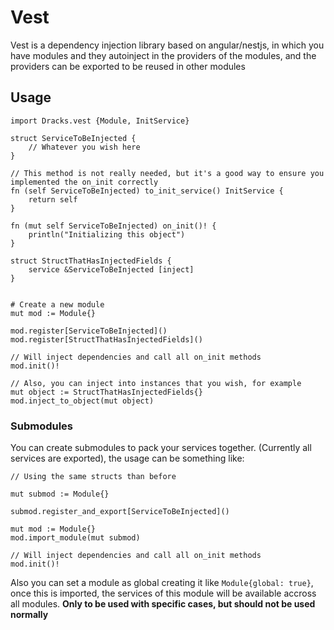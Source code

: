 # Vest
Vest is a dependency injection library based on angular/nestjs, 
in which you have modules and they autoinject in the providers of the modules, 
and the providers can be exported to be reused in other modules

## Usage

```vlang
import Dracks.vest {Module, InitService}

struct ServiceToBeInjected {
    // Whatever you wish here
}

// This method is not really needed, but it's a good way to ensure you implemented the on_init correctly
fn (self ServiceToBeInjected) to_init_service() InitService {
    return self
}

fn (mut self ServiceToBeInjected) on_init()! {
    println("Initializing this object")
}

struct StructThatHasInjectedFields {
    service &ServiceToBeInjected [inject]
}


# Create a new module
mut mod := Module{}

mod.register[ServiceToBeInjected]()
mod.register[StructThatHasInjectedFields]()

// Will inject dependencies and call all on_init methods
mod.init()!

// Also, you can inject into instances that you wish, for example
mut object := StructThatHasInjectedFields{}
mod.inject_to_object(mut object)
```

### Submodules

You can create submodules to pack your services together. (Currently all services are exported), the usage can be something like: 
```vlang
// Using the same structs than before

mut submod := Module{}

submod.register_and_export[ServiceToBeInjected]()

mut mod := Module{}
mod.import_module(mut submod)

// Will inject dependencies and call all on_init methods
mod.init()!
```

Also you can set a module as global creating it like `Module{global: true}`, once this is imported, the services of this module will be available accross all modules. **Only to be used with specific cases, but should not be used normally**
